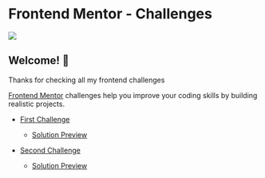 # Frontend Mentor - Challenges

![](buildingblocks.svg)

## Welcome! 👋

Thanks for checking all my frontend challenges

[Frontend Mentor](https://www.frontendmentor.io) challenges help you improve your coding skills by building realistic projects.

- [First Challenge](Challenge01-NftPreviewCard/)
    - [Solution Preview](Challenge01-NftPreviewCard/design/nftpreviewcard-screenshot.png)

- [Second Challenge](Challenge02-OrderSumary/)
    - [Solution Preview](Challenge02-OrderSumary/design/order-summary.png)
